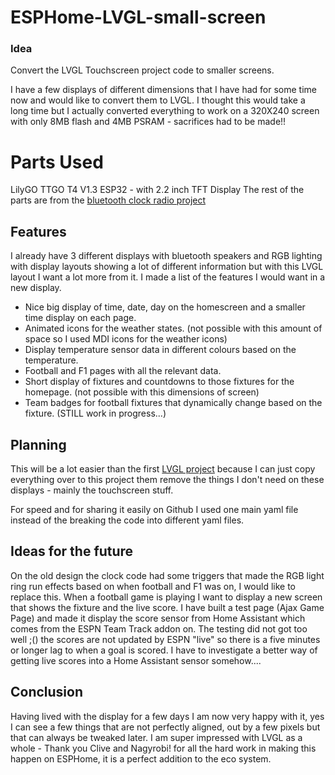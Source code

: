 # ESPHome-LVGL-small-screen

### Idea

Convert the LVGL Touchscreen project code to smaller screens.

I have a few displays of different dimensions that I have had for some time now and would like to convert them to LVGL.
I thought this would take a long time but I actually converted everything to work on a 320X240 screen with only 8MB flash and 4MB PSRAM - sacrifices had to be made!!

# Parts Used

LilyGO TTGO T4 V1.3 ESP32 - with 2.2 inch TFT Display
The rest of the parts are from the [bluetooth clock radio project](https://github.com/smarthomesnowy/ESPHome-BluetoothClo) 

## Features
I already have 3 different displays with bluetooth speakers and RGB lighting with display layouts showing a lot of different information but with this LVGL layout I want a lot more from it.
I made a list of the features I would want in a new display.

- Nice big display of time, date, day on the homescreen and a smaller time display on each page.
- Animated icons for the weather states. (not possible with this amount of space so I used MDI icons for the weather icons)
- Display temperature sensor data in different colours based on the temperature.
- Football and F1 pages with all the relevant data.
- Short display of fixtures and countdowns to those fixtures for the homepage. (not possible with this dimensions of screen)
- Team badges for football fixtures that dynamically change based on the fixture. (STILL work in progress...)

## Planning
This will be a lot easier than the first [LVGL project](https://github.com/smarthomesnowy/ESPHome-LVGL-Touchscreen) because I can just copy everything over to this project them remove the things I don't need on these displays - mainly the touchscreen stuff.

For speed and for sharing it easily on Github I used one main yaml file instead of the breaking the code into different yaml files.

## Ideas for the future
On the old design the clock code had some triggers that made the RGB light ring run effects based on when football and F1 was on, I would like to replace this.
When a football game is playing I want to display a new screen that shows the fixture and the live score.
I have built a test page (Ajax Game Page) and made it display the score sensor from Home Assistant which comes from the ESPN Team Track addon on. The testing did not got too well ;() the scores are not updated by ESPN "live" so there is a five minutes or longer lag to when a goal is scored. 
I have to investigate a better way of getting live scores into a Home Assistant sensor somehow....

## Conclusion

Having lived with the display for a few days I am now very happy with it, yes I can see a few things that are not perfectly aligned, out by a few pixels but that can always be tweaked later.
I am super impressed with LVGL as a whole - Thank you Clive and Nagyrobi! for all the hard work in making this happen on ESPHome, it is a perfect addition to the eco system.
